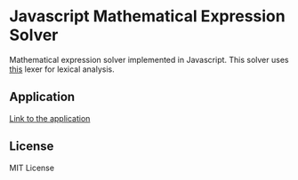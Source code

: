 # Javascript Mathematical Expression Solver

Mathematical expression solver implemented in Javascript. This solver uses [this](https://gustavotoyota.github.io/stuff/js-lexer-recursive-descent/) lexer for lexical analysis.

## Application

[Link to the application](https://rawgit.com/gustavotoyota/js-math-expr-solver/master/)

## License

MIT License